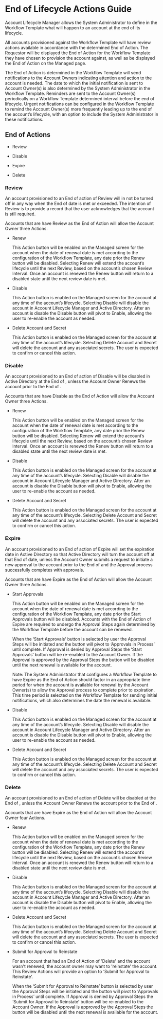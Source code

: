 ﻿[title]: # (End of Lifecycle Actions Guide)
[tags]: # (Account Lifecycle Manager,ALM,)
[priority]: # (8200)

# End of Lifecycle Actions Guide

Account Lifecycle Manager allows the System Administrator to define in the Workflow Template what will happen to an account at the end of its lifecycle.

All accounts provisioned against the Workflow Template will have review actions available in accordance with the determined End of  Action. The Requestor will be displayed the End of  Action for the Workflow Template they have chosen to provision the account against, as well as be displayed the End of  Action on the Managed page.

The End of  Action is determined in the Workflow Template will send notifications to the Account Owners indicating attention and action to the account is needed. The date to which the initial notification is sent to Account Owner(s) is also determined by the System Administrator in the Workflow Template. Reminders are sent to the Account Owner(s) periodically on a Workflow Template determined interval before the end of lifecycle. Urgent notifications can be configured in the Workflow Template to remind the Account Owner(s) more frequently leading up to the end of the account’s lifecycle, with an option to include the System Administrator in these notifications.

## End of  Actions

* Review

* Disable

* Expire

* Delete

### Review

An account provisioned to an End of  action of Review will in not be turned off in any way when the End of  date is met or exceeded. The intention of Review is to provide a record that the user acknowledges that the account is still required.

Accounts that are have Review as the End of  Action will allow the Account Owner three Actions.

* Renew

  This Action button will be enabled on the Managed screen for the account when the date of renewal date is met according to the configuration of the Workflow Template, any date prior the Renew button will be disabled. Selecting Renew will extend the account’s lifecycle until the next Review, based on the account’s chosen Review Interval. Once an account is renewed the Renew button will return to a disabled state until the next review date is met.

* Disable

  This Action button is enabled on the Managed screen for the account at any time of the account’s lifecycle. Selecting Disable will disable the account in Account Lifecycle Manager and Active Directory. After an account is disable the Disable button will pivot to Enable, allowing the user to re-enable the account as needed.

* Delete Account and Secret

  This Action button is enabled on the Managed screen for the account at any time of the account’s lifecycle. Selecting Delete Account and Secret will delete the account and any associated secrets. The user is expected to confirm or cancel this action.

### Disable

An account provisioned to an End of  action of Disable will be disabled in Active Directory at the End of , unless the Account Owner Renews the account prior to the End of .

Accounts that are have Disable as the End of  Action will allow the Account Owner three Actions.

* Renew

  This Action button will be enabled on the Managed screen for the account when the date of renewal date is met according to the configuration of the Workflow Template, any date prior the Renew button will be disabled. Selecting Renew will extend the account’s lifecycle until the next Review, based on the account’s chosen Review Interval. Once an account is renewed the Renew button will return to a disabled state until the next review date is met.

* Disable

  This Action button is enabled on the Managed screen for the account at any time of the account’s lifecycle. Selecting Disable will disable the account in Account Lifecycle Manager and Active Directory. After an account is disable the Disable button will pivot to Enable, allowing the user to re-enable the account as needed.

* Delete Account and Secret

  This Action button is enabled on the Managed screen for the account at any time of the account’s lifecycle. Selecting Delete Account and Secret will delete the account and any associated secrets. The user is expected to confirm or cancel this action.

### Expire

An account provisioned to an End of  action of Expire will set the expiration date in Active Directory so that Active Directory will turn the account off at that End of  date, unless the Account Owner submits a request to initiate a new approval to the account prior to the End of  and the Approval process successfully completes with approvals.

Accounts that are have Expire as the End of  Action will allow the Account Owner three Actions.

* Start Approvals

  This Action button will be enabled on the Managed screen for the account when the date of renewal date is met according to the configuration of the Workflow Template, any date prior the Start Approvals button will be disabled. Accounts with the End of  Action of Expire are required to undergo the Approval Steps again determined by the Workflow Template before the account can be renewed.

  When the ‘Start Approvals’ button is selected by user the Approval Steps will be initiated and the button will pivot to ‘Approvals in Process’ until complete. If Approval is denied by Approval Steps the ‘Start Approvals’ button will be re-enabled to the Account Owner. If the Approval is approved by the Approval Steps the button will be disabled until the next renewal is available for the account.

  Note: The System Administrator that configures a Workflow Template to have Expire as the End of  Action should factor in an appropriate time period for when the account is available for renewal by the Account Owner(s) to allow the Approval process to complete prior to expiration. This time period is selected on the Workflow Template for sending initial notifications, which also determines the date the renewal is available.

* Disable

  This Action button is enabled on the Managed screen for the account at any time of the account’s lifecycle. Selecting Disable will disable the account in Account Lifecycle Manager and Active Directory. After an account is disable the Disable button will pivot to Enable, allowing the user to re-enable the account as needed.

* Delete Account and Secret

  This Action button is enabled on the Managed screen for the account at any time of the account’s lifecycle. Selecting Delete Account and Secret will delete the account and any associated secrets. The user is expected to confirm or cancel this action.

### Delete

An account provisioned to an End of  action of Delete will be disabled at the End of , unless the Account Owner Renews the account prior to the End of .

Accounts that are have Expire as the End of  Action will allow the Account Owner four Actions.

* Renew

  This Action button will be enabled on the Managed screen for the account when the date of renewal date is met according to the configuration of the Workflow Template, any date prior the Renew button will be disabled. Selecting Renew will extend the account’s lifecycle until the next Review, based on the account’s chosen Review Interval. Once an account is renewed the Renew button will return to a disabled state until the next review date is met.

* Disable

  This Action button is enabled on the Managed screen for the account at any time of the account’s lifecycle. Selecting Disable will disable the account in Account Lifecycle Manager and Active Directory. After an account is disable the Disable button will pivot to Enable, allowing the user to re-enable the account as needed.

* Delete Account and Secret

  This Action button is enabled on the Managed screen for the account at any time of the account’s lifecycle. Selecting Delete Account and Secret will delete the account and any associated secrets. The user is expected to confirm or cancel this action.

* Submit for Approval to Reinstate

  For an account that had an End of  Action of 'Delete' and the account wasn't renewed, the account owner may want to 'reinstate' the account. This Review Actions will provide an option to ‘Submit for Approval to Reinstate’.

  When the ‘Submit for Approval to Reinstate’ button is selected by user the Approval Steps will be initiated and the button will pivot to ‘Approvals in Process’ until complete. If Approval is denied by Approval Steps the ‘Submit for Approval to Reinstate’ button will be re-enabled to the Account Owner. If the Approval is approved by the Approval Steps the button will be disabled until the next renewal is available for the account.


